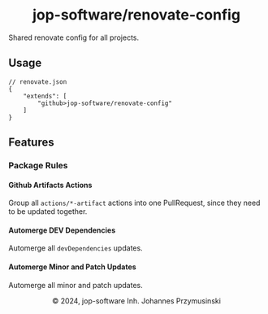 <div align=center>
    <h1>jop-software/renovate-config</h1>
</div>

Shared renovate config for all projects.

## Usage

```json5
// renovate.json
{
    "extends": [
        "github>jop-software/renovate-config"
    ]
}
```

## Features

### Package Rules

#### Github Artifacts Actions

Group all `actions/*-artifact` actions into one PullRequest, since they need to be updated together.

#### Automerge DEV Dependencies

Automerge all `devDependencies` updates.

#### Automerge Minor and Patch Updates

Automerge all minor and patch updates.

<div align=center>
    <span>&copy; 2024, jop-software Inh. Johannes Przymusinski</span>
</div>
    